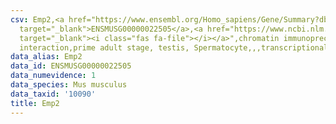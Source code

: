 ```yaml
---
csv: Emp2,<a href="https://www.ensembl.org/Homo_sapiens/Gene/Summary?db=core;g=ENSMUSG00000022505"
  target="_blank">ENSMUSG00000022505</a>,<a href="https://www.ncbi.nlm.nih.gov/pubmed/25450459"
  target="_blank"><i class="fas fa-file"></i></a>",chromatin immunoprecipitation assay,direct
  interaction,prime adult stage, testis, Spermatocyte,,,transcriptional regulation,
data_alias: Emp2
data_id: ENSMUSG00000022505
data_numevidence: 1
data_species: Mus musculus
data_taxid: '10090'
title: Emp2
---
```

